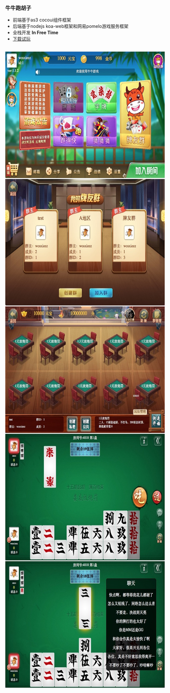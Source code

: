 ###  牛牛跑胡子

* 前端基于as3 cocoui组件框架
* 后端基于nodejs koa-web框架和网易pomelo游戏服务框架
* 全栈开发 **In Free Time**
* [下载试玩](https://github.com/wosxieez/mumuas3/releases)
<br/>
<img src="https://raw.githubusercontent.com/wosxieez/mumuas3/master/screenshot/screen1.jpg" alt="" width="600" height="400"/>
<img src="https://raw.githubusercontent.com/wosxieez/mumuas3/master/screenshot/screen2.jpg" alt="" width="600" height="400"/>
<img src="https://raw.githubusercontent.com/wosxieez/mumuas3/master/screenshot/screen3.jpg" alt="" width="600" height="400"/>
<img src="https://raw.githubusercontent.com/wosxieez/mumuas3/master/screenshot/screen4.jpg" alt="" width="600" height="400"/>
<img src="https://raw.githubusercontent.com/wosxieez/mumuas3/master/screenshot/screen5.jpg" alt="" width="600" height="400"/>
